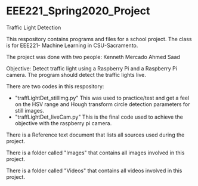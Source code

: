 # EEE221_Spring2020_Project

Traffic Light Detection

This respository contains programs and files for a school project.
The class is for EEE221- Machine Learning in CSU-Sacramento.

The project was done with two people:
  Kenneth Mercado
  Ahmed Saad

Objective:
    Detect traffic light using a Raspberry Pi and a Raspberry Pi camera.
    The program should detect the traffic lights live.
    
There are two codes in this respository:
  - "traffLightDet_stillImg.py"
        This was used to practice/test and get a feel on the HSV range and Hough transform circle detection parameters for still images.
  - "traffLightDet_liveCam.py"
        This is the final code used to achieve the objective with the raspberry pi camera.
        
There is a Reference text document that lists all sources used during the project.

There is a folder called "Images" that contains all images involved in this project.

There is a folder called "Videos" that contains all videos involved in this project.
